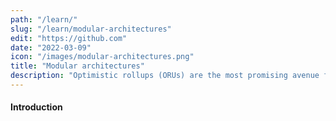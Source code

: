 ```yaml
---
path: "/learn/"
slug: "/learn/modular-architectures"
edit: "https://github.com"
date: "2022-03-09"
icon: "/images/modular-architectures.png"
title: "Modular architectures"
description: "Optimistic rollups (ORUs) are the most promising avenue for scaling Ethereum - and blockchains in general - today. But what are they, and why are Ethereum developers and scalability researchers so excited about them?"
---
```


#### Introduction
